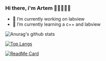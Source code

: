 ### Hi there, i'm Artem 👋👋👋👋👋
- 🔭 I’m currently working on labview
- 🌱 I’m currently learning a c++ and labview

 ![Anurag's github stats](https://github-readme-stats.vercel.app/api?username=Foxsick&show_icons=true&theme=synthwave)
 
 [![Top Langs](https://github-readme-stats.vercel.app/api/top-langs/?username=Foxsick&layout=compact&bg_color=3b253d&title_color=f4f2f5&text_color=f736d4&icon_color=b57f21)](https://https://github.com/Foxsick/Foxsick)
 
[![ReadMe Card](https://github-readme-stats.vercel.app/api/pin/?username=Foxsick&repo=MY_Course&hide_rank=True&bg_color=3b253d&title_color=f4f2f5&text_color=f736d4&icon_color=b57f21)](https://github.com/Foxsick/MY_Course)

<!--
**Foxsick/Foxsick** is a ✨ _special_ ✨ repository because its `README.md` (this file) appears on your GitHub profile.

Here are some ideas to get you started:

- 🔭 I’m currently working on ...
- 🌱 I’m currently learning ...
- 👯 I’m looking to collaborate on ...
- 🤔 I’m looking for help with ...
- 💬 Ask me about ...
- 📫 How to reach me: ...
- 😄 Pronouns: ...
- ⚡ Fun fact: ...
-->
